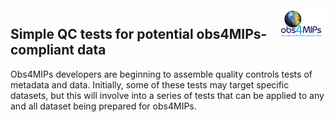 <img src="../../assets/imgs/obs4MIPsRLogo.png" width="15%" height="15%" align="right" />

## Simple QC tests for potential obs4MIPs-compliant data

Obs4MIPs developers are beginning to assemble quality controls tests of metadata and data. Initially, some of these tests may target specific datasets, but this will involve into a series of tests that can be applied to any and all dataset being prepared for obs4MIPs.   

